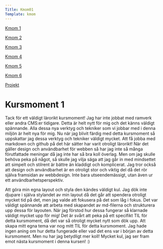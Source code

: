 ```yaml
---
Title: Kmom01
Template: kmom
---
```


<div class="kmom-container">
<div class="kmom-sidebar">
<a href="kmom01" class="chosen"><p class="sidebar-choice">Kmom 1</p></a>  
<a href="kmom02" class="notchosen"><p class="sidebar-choice">Kmom 2</p></a>  
<a href="kmom03" class="notchosen"><p class="sidebar-choice">Kmom 3</p></a>  
<a href="kmom04" class="notchosen"><p class="sidebar-choice">Kmom 4</p></a>  
<a href="kmom05" class="notchosen"><p class="sidebar-choice">Kmom 5</p></a>  
<a href="kmom06" class="notchosen"><p class="sidebar-choice">Kmom 6</p></a>  
<a href="kmom10" class="notchosen"><p class="sidebar-choice">Projekt</p></a>  
</div> 
<div class="kmom-mainpage">
<h1>Kursmoment 1</h1>
<p>Tack för ett väldigt lärorikt kursmoment!  
Jag har inte jobbat med ramverk eller andra CMS:er tidigare. Detta är helt nytt för mig 
och det känns väldigt spännande. Alla dessa nya verktyg och tekniker som vi jobbar med i denna miljön är helt nya för mig. Nu när jag blivit färdig med detta kursmoment så uppskattar jag dessa verktyg och tekniker väldigt mycket. Att få jobba med markdown och github på det här sätter har varit otroligt lärorikt!
När det gäller design och användbarhet för webben så har jag inte så många förutfattade meningar då jag inte har så bra koll överlag. Men om jag skulle behöva peka på något, så skulle jag vilja säga att jag går in med mindsettet att simpelt och stilrent är bättre än kladdigt och komplicerat. Jag tror också att design och användbarhet är en otroligt stor och viktig del då det rör själva framsidan av webbdesign. Inte bara utseendemässigt, utan även ur ett användbarhetsperspektiv.  </p>
<p>Att göra min egna layout och styla den kändes väldigt kul. Jag dök inte djupare i själva stylandet av min layout då det går att spendera otroligt mycket tid på det, men jag valde att fokusera på det som låg i fokus.  
Det var väldigt spännande att arbeta med skapandet av md-filerna och strukturera upp dessa för layouten. När jag förstod hur dessa fungerar så klarnade väldigt mycket upp för mig!
Det är svårt att peka på ett specifikt TIL för detta kursmoment, då det var så otroligt mycket nytt som dök upp. Att skapa mitt egna tema var nog mitt TIL för detta kursmoment.
Jag hade ingen aning om hur detta fungerade eller vad det ens var i början av detta kursmoment. Men nu har jag betydligt mer koll!  
Mycket kul, jag ser fram emot nästa kursmoment i denna kursen! :)</p>
</div>
</div>